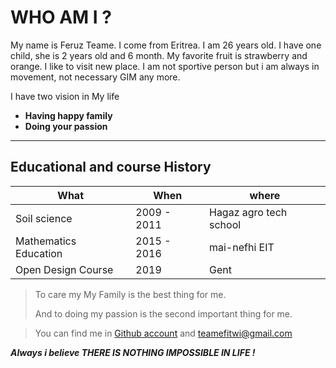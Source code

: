 # WHO AM I ?

My name is Feruz Teame. I come from Eritrea. I am 26 years old. I have one child, she is 2 years old and 6 month. My favorite fruit is strawberry and orange. I like to visit new place. I am not sportive person but i am always in movement, not necessary GIM any more.

I have two vision in My life
* **Having happy family**
* **Doing your passion**
_____________________________
## Educational and course History

What | When | where 
-----| ------- |--------
Soil science | 2009 - 2011 | Hagaz agro tech school 
Mathematics Education | 2015 - 2016 | mai-nefhi EIT 
Open Design Course | 2019 | Gent 

>To care my My Family is the best thing for me. 
>
>And to doing my passion is the second important thing for me.
    
>You can find me in <a href="https://github.com/Feruzteame"> Github account</a> and <teamefitwi@gmail.com> 

***Always i believe THERE IS NOTHING IMPOSSIBLE IN LIFE !***
